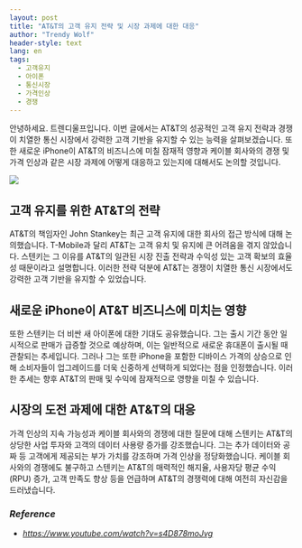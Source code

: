 ```yaml
---
layout: post
title: "AT&T의 고객 유지 전략 및 시장 과제에 대한 대응"
author: "Trendy Wolf"
header-style: text
lang: en
tags:
  - 고객유지
  - 아이폰
  - 통신시장
  - 가격인상
  - 경쟁
---
```


안녕하세요. 트렌디울프입니다. 이번 글에서는 AT&T의 성공적인 고객 유지 전략과 경쟁이 치열한 통신 시장에서 강력한 고객 기반을 유지할 수 있는 능력을 살펴보겠습니다. 또한 새로운 iPhone이 AT&T의 비즈니스에 미칠 잠재적 영향과 케이블 회사와의 경쟁 및 가격 인상과 같은 시장 과제에 어떻게 대응하고 있는지에 대해서도 논의할 것입니다.

<img
    src="https://i.ytimg.com/vi/s4D878moJvg/hqdefault.jpg"
/>


## 고객 유지를 위한 AT&T의 전략
AT&T의 책임자인 John Stankey는 최근 고객 유지에 대한 회사의 접근 방식에 대해 논의했습니다. T-Mobile과 달리 AT&T는 고객 유치 및 유지에 큰 어려움을 겪지 않았습니다. 스텐키는 그 이유를 AT&T의 일관된 시장 진출 전략과 수익성 있는 고객 확보의 효율성 때문이라고 설명합니다. 이러한 전략 덕분에 AT&T는 경쟁이 치열한 통신 시장에서도 강력한 고객 기반을 유지할 수 있었습니다.

## 새로운 iPhone이 AT&T 비즈니스에 미치는 영향
또한 스텐키는 더 비싼 새 아이폰에 대한 기대도 공유했습니다. 그는 출시 기간 동안 일시적으로 판매가 급증할 것으로 예상하며, 이는 일반적으로 새로운 휴대폰이 출시될 때 관찰되는 추세입니다. 그러나 그는 또한 iPhone을 포함한 디바이스 가격의 상승으로 인해 소비자들이 업그레이드를 더욱 신중하게 선택하게 되었다는 점을 인정했습니다. 이러한 추세는 향후 AT&T의 판매 및 수익에 잠재적으로 영향을 미칠 수 있습니다.

## 시장의 도전 과제에 대한 AT&T의 대응
가격 인상의 지속 가능성과 케이블 회사와의 경쟁에 대한 질문에 대해 스텐키는 AT&T의 상당한 사업 투자와 고객의 데이터 사용량 증가를 강조했습니다. 그는 추가 데이터와 공짜 등 고객에게 제공되는 부가 가치를 강조하며 가격 인상을 정당화했습니다. 케이블 회사와의 경쟁에도 불구하고 스텐키는 AT&T의 매력적인 해지율, 사용자당 평균 수익(RPU) 증가, 고객 만족도 향상 등을 언급하며 AT&T의 경쟁력에 대해 여전히 자신감을 드러냈습니다.


### _Reference_
- _https://www.youtube.com/watch?v=s4D878moJvg_

